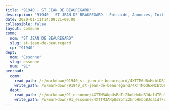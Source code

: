 ```yaml
---
title: "91940 - ST JEAN DE BEAUREGARD"
description: "91940 - ST JEAN DE BEAUREGARD | Entraide, Annonces, Initiatives"
date: 2020-01-11T14:09:21+09:00
collapsible: false
layout: commune
comm:
  nom: "ST JEAN DE BEAUREGARD"
  slug: st-jean-de-beauregard
  cp: "91940"
dept:
  nom: "Essonne"
  slug: essonne
  num: "91"
peerpad:
  comm:
    read_path: /r/markdown/91940_st-jean-de-beauregard/4XTTM6d6xMzbtDB7BsWp9t8ozfw7Jc1rYMcwMpejCrkw6d6xH
    write_path: /w/markdown/91940_st-jean-de-beauregard/4XTTM6d6xMzbtDB7BsWp9t8ozfw7Jc1rYMcwMpejCrkw6d6xH-K3TgUH31Y86vaQnzaKQCSX53c1kkTMmGvMPA1kwqDjH1zPqrDPnQZX8qcMpx6WB1fDX3o2gGfHHYHmnP48qiCwrxkzGGBPbK69sGSyzg8HHSciE93W1DSVDHac5cbaf68Q2iLFDK
  dept:
    read_path: /r/markdown/91_essonne/4XTTM3ANpUsBoTi2knbHmboBJda1dTFu7ky8ZK9dB2RyMMfWF
    write_path: /w/markdown/91_essonne/4XTTM3ANpUsBoTi2knbHmboBJda1dTFu7ky8ZK9dB2RyMMfWF-K3TgUyWqeJSocSvH4aaj1ao8GVHVL7XNdUYQ4QUUeH9BAdnr24zoBJ2C3FCPvjfnNG6dyrzadtyfizxGKpMjZFU9wDjSpA4g6VtDcxL8iEmbLsyV9TFoF7XzgcRopbNZHgpYvcW3
---
```


